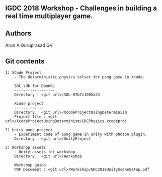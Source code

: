 IGDC 2018 Workshop - Challenges in building a real time multiplayer game.
-------------------------------------------------------------------------------

Authors
----------
Arun A
Guruprasad GV


Git contents
--------------
    1) XCode Project
        - The deterministic physics solver for pong game in Xcode.
        
        SDL sdk for OpenGL
        ------------------
        Directory : <git url>/SDL-07b7c1005a23
        
        Xcode project
        -------------
        Directory : <git url>/XcodeProjectUsingDeterminism
        Project file : <git url>/XcodeProjectUsingDeterminism/GDCPhysics.xcodeproj
        
    2) Unity pong project
        - Experiment code of pong game in unity with photon plugin.
        Directory : <git url>/UnityProject

    3) Workshop assets
        - Unity assets for workshop.
        Directory : <git url>/Workshop
        
        Workshop guide
        PDF Document : <git url>/Workshop/GDC2018UnitySceneSetup.pdf
